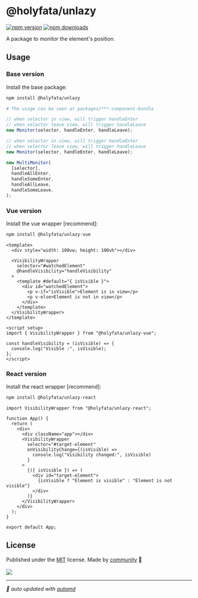 # @holyfata/unlazy

<!-- automd:badges color=yellow -->

[![npm version](https://img.shields.io/npm/v/@holyfata/unlazy?color=yellow)](https://npmjs.com/package/@holyfata/unlazy)
[![npm downloads](https://img.shields.io/npm/dm/@holyfata/unlazy?color=yellow)](https://npm.chart.dev/@holyfata/unlazy)

<!-- /automd -->

A package to monitor the element's position.

## Usage

### Base version

Install the base package:

```sh
npm install @holyfata/unlazy

# The usage can be seen at packages/***-component-bundle
```

```ts
// when selector in view, will trigger handleEnter
// when selector leave view, will trigger handleLeave
new Monitor(selector, handleEnter, handleLeave);
```

```ts
// when selector in view, will trigger handleEnter
// when selector leave view, will trigger handleLeave
new Monitor(selector, handleEnter, handleLeave);

new MultiMonitor(
  [selector],
  handleAllEnter,
  handleSomeEnter,
  handleAllLeave,
  handleSomeLeave,
);
```

### Vue version

Install the vue wrapper [recommend]:

```sh
npm install @holyfata/unlazy-vue
```

```vue
<template>
  <div style="width: 100vw; height: 100vh"></div>

  <VisibilityWrapper
    selector="#watchedElement"
    @handleVisibility="handleVisibility"
  >
    <template #default="{ isVisible }">
      <div id="watchedElement">
        <p v-if="isVisible">Element is in view</p>
        <p v-else>Element is not in view</p>
      </div>
    </template>
  </VisibilityWrapper>
</template>

<script setup>
import { VisibilityWrapper } from "@holyfata/unlazy-vue";

const handleVisibility = (isVisible) => {
  console.log("Visible :", isVisible);
};
</script>
```

### React version

Install the react wrapper [recommend]:

```sh
npm install @holyfata/unlazy-react
```

```tsx
import VisibilityWrapper from "@holyfata/unlazy-react";

function App() {
  return (
    <div>
      <div className="app"></div>
      <VisibilityWrapper
        selector="#target-element"
        onVisibilityChange={(isVisible) =>
          console.log("Visibility changed:", isVisible)
        }
      >
        {({ isVisible }) => (
          <div id="target-element">
            {isVisible ? "Element is visible" : "Element is not visible"}
          </div>
        )}
      </VisibilityWrapper>
    </div>
  );
}

export default App;
```

## License

<!-- automd:contributors license=MIT -->

Published under the [MIT](https://github.com/holyfata/unlazy/blob/main/LICENSE) license.
Made by [community](https://github.com/holyfata/unlazy/graphs/contributors) 💛
<br><br>
<a href="https://github.com/holyfata/unlazy/graphs/contributors">
<img src="https://contrib.rocks/image?repo=holyfata/unlazy" />
</a>

<!-- /automd -->

<!-- automd:with-automd -->

---

_🤖 auto updated with [automd](https://automd.unjs.io)_

<!-- /automd -->
